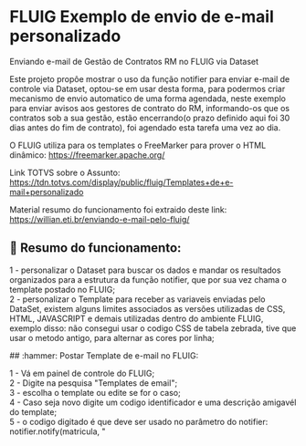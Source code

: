 # FLUIG Exemplo de envio de e-mail personalizado
Enviando e-mail de Gestão de Contratos RM no FLUIG via Dataset

Este projeto propôe mostrar o uso da função notifier para enviar e-mail de controle via Dataset, optou-se em usar desta forma, para podermos criar mecanismo de envio automatico de uma forma agendada, neste exemplo para enviar avisos aos gestores de contrato do RM, informando-os que os contratos sob a sua gestão, estão encerrando(o prazo definido aqui foi 30 dias antes do fim de contrato), foi agendado esta tarefa uma vez ao dia.

O FLUIG utiliza para os templates o FreeMarker para prover o HTML dinâmico: https://freemarker.apache.org/

Link TOTVS sobre o Assunto: https://tdn.totvs.com/display/public/fluig/Templates+de+e-mail+personalizado

Material resumo do funcionamento foi extraido deste link: https://willian.eti.br/enviando-e-mail-pelo-fluig/


## :hammer: Resumo do funcionamento:
1 - personalizar o Dataset para buscar os dados e mandar os resultados organizados para a estrutura da função notifier, que por sua vez chama o template postado no FLUIG;<br>
2 - personalizar o Template para receber as variaveis enviadas pelo DataSet, existem alguns limites associados as versões utilizadas de CSS, HTML, JAVASCRIPT e demais utilizadas dentro do ambiente FLUIG, exemplo disso: não consegui usar o codigo CSS de tabela zebrada, tive que usar o metodo antigo, para alternar as cores por linha;<br>

<p> ## :hammer: Postar Template de e-mail no FLUIG:</p>
1 - Vá em painel de controle do FLUIG;<br>
2 - Digite na pesquisa "Templates de email"; <br>
3 - escolha o template ou edite se for o caso;<br>
4 - Caso seja novo digite um codigo identificador e uma descrição amigavél do template;<br>
5 - o codigo digitado é que deve ser usado no parâmetro  do notifier: notifier.notify(matricula, "<Template de e-mail>", <HashMap dos parametros>, ArrayList dos destinatarios, "text/html");<br>
  
